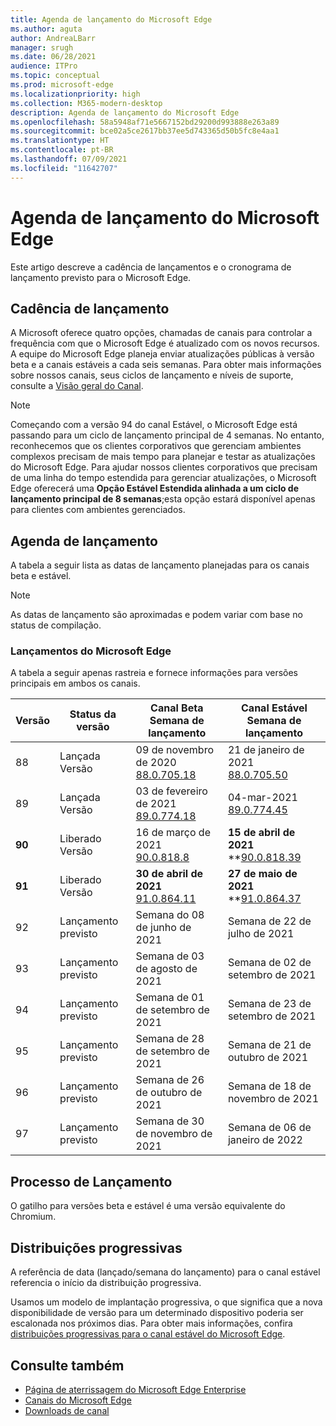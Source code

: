 ```yaml
---
title: Agenda de lançamento do Microsoft Edge
ms.author: aguta
author: AndreaLBarr
manager: srugh
ms.date: 06/28/2021
audience: ITPro
ms.topic: conceptual
ms.prod: microsoft-edge
ms.localizationpriority: high
ms.collection: M365-modern-desktop
description: Agenda de lançamento do Microsoft Edge
ms.openlocfilehash: 58a5948af71e5667152bd29200d993888e263a89
ms.sourcegitcommit: bce02a5ce2617bb37ee5d743365d50b5fc8e4aa1
ms.translationtype: HT
ms.contentlocale: pt-BR
ms.lasthandoff: 07/09/2021
ms.locfileid: "11642707"
---
```

# <a name="microsoft-edge-release-schedule"></a>Agenda de lançamento do Microsoft Edge

Este artigo descreve a cadência de lançamentos e o cronograma de lançamento previsto para o Microsoft Edge.

## <a name="release-cadence"></a>Cadência de lançamento

A Microsoft oferece quatro opções, chamadas de canais para controlar a frequência com que o Microsoft Edge é atualizado com os novos recursos. A equipe do Microsoft Edge planeja enviar atualizações públicas à versão beta e a canais estáveis a cada seis semanas. Para obter mais informações sobre nossos canais, seus ciclos de lançamento e níveis de suporte, consulte a [Visão geral do Canal](./microsoft-edge-channels.md#channel-overview).

> [!NOTE]
> Começando com a versão 94 do canal Estável, o Microsoft Edge está passando para um ciclo de lançamento principal de 4 semanas. No entanto, reconhecemos que os clientes corporativos que gerenciam ambientes complexos precisam de mais tempo para planejar e testar as atualizações do Microsoft Edge. Para ajudar nossos clientes corporativos que precisam de uma linha do tempo estendida para gerenciar atualizações, o Microsoft Edge oferecerá uma **Opção Estável Estendida alinhada a um ciclo de lançamento principal de 8 semanas**;esta opção estará disponível apenas para clientes com ambientes gerenciados.

## <a name="release-schedule"></a>Agenda de lançamento

A tabela a seguir lista as datas de lançamento planejadas para os canais beta e estável.

> [!NOTE]
> As datas de lançamento são aproximadas e podem variar com base no status de compilação.

### <a name="microsoft-edge-releases"></a>Lançamentos do Microsoft Edge

A tabela a seguir apenas rastreia e fornece informações para versões principais em ambos os canais.

| Versão | Status da versão | Canal Beta<br>Semana de lançamento | Canal Estável<br>Semana de lançamento |
|---------|-----|------|--------|
| 88 | Lançada<br>Versão | 09 de novembro de 2020<br>[88.0.705.18](/deployedge/microsoft-edge-relnote-archive-beta-channel.md#version-88070518-december-9) | 21 de janeiro de 2021<br>[88.0.705.50](/microsoft-edge-relnote-archive-stable-channel.md#version-88070550-january-21)|
| 89 | Lançada<br>Versão | 03 de fevereiro de 2021<br>[89.0.774.18](/deployedge/microsoft-edge-relnote-beta-channel.md#version-89077423-february-8) | 04-mar-2021<br>[89.0.774.45](/microsoft-edge-relnote-stable-channel.md#version-89077445-march-4) |
| **90** | Liberado<br>Versão | 16 de março de 2021<br>[90.0.818.8](/deployedge/microsoft-edge-relnote-beta-channel.md#version-9008188-march-16) | **15 de abril de 2021**<BR>**[90.0.818.39](/deployedge/microsoft-edge-relnote-stable-channel#version-90081839-april-15) |
| **91** | Liberado<br>Versão | **30 de abril de 2021**<br>[91.0.864.11](/deployedge/microsoft-edge-relnote-beta-channel.md#version-91086411-april-30) | **27 de maio de 2021**<BR>**[91.0.864.37](/deployedge/microsoft-edge-relnote-stable-channel#version-91086437-may-27) |
| 92 | Lançamento previsto | Semana do 08 de junho de 2021 | Semana de 22 de julho de 2021 |
| 93 | Lançamento previsto | Semana de 03 de agosto de 2021 | Semana de 02 de setembro de 2021 |
| 94 | Lançamento previsto | Semana de 01 de setembro de 2021 | Semana de 23 de setembro de 2021 |
| 95 | Lançamento previsto | Semana de 28 de setembro de 2021 | Semana de 21 de outubro de 2021 |
| 96 | Lançamento previsto | Semana de 26 de outubro de 2021 | Semana de 18 de novembro de 2021 |
| 97 | Lançamento previsto | Semana de 30 de novembro de 2021 | Semana de 06 de janeiro de 2022 |

## <a name="release-process"></a>Processo de Lançamento

O gatilho para versões beta e estável é uma versão equivalente do Chromium.

## <a name="progressive-rollouts"></a>Distribuições progressivas

A referência de data (lançado/semana do lançamento) para o canal estável referencia o início da distribuição progressiva.

Usamos um modelo de implantação progressiva, o que significa que a nova disponibilidade de versão para um determinado dispositivo poderia ser escalonada nos próximos dias. Para obter mais informações, confira [distribuições progressivas para o canal estável do Microsoft Edge](/deployedge/microsoft-edge-update-progressive-rollout).

## <a name="see-also"></a>Consulte também

- [Página de aterrissagem do Microsoft Edge Enterprise](https://aka.ms/EdgeEnterprise)
- [Canais do Microsoft Edge](/deployedge/microsoft-edge-channels)
- [Downloads de canal](https://www.microsoft.com/edge/business/download)
